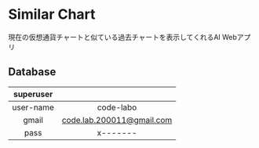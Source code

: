 # Similar Chart

現在の仮想通貨チャートと似ている過去チャートを表示してくれるAI Webアプリ


## Database

|superuser||
:---:|:---:
user-name|code-labo
gmail|code.lab.200011@gmail.com
pass|x-------
